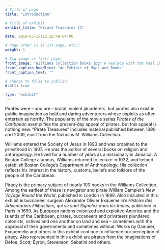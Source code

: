 ```yaml
---
# Title of page
title: "Introduction"

# Title of exhibit
exhibit_title: "Pirate Treasures II"

date: 2019-05-15T12:28:48-04:00

# Page order (1 is 1st page, etc.)
weight: 1 

# Big image on first page.
front_image: "Williams Collection books.jpg" # Replace with the real image
front_caption_headline: "An Exhibit of Maps and Books"
front_caption_text: ""

# Change to false to publish.
draft: true

type: "exhibit"
---
```


Pirates were – and are – brutal, violent plunderers, but pirates also exist in public imagination as bold and daring adventurers whose exploits as often entertain as horrify. The popularity of the movie series *Pirates of the Caribbean* exemplifies the present-day appeal of pirates, but this appeal is nothing new. “Pirate Treasures” includes material published between 1690 and 2009, most from the Nicholas M. Williams Collection.

Williams entered the Society of Jesus in 1893 and was ordained to the priesthood in 1907. He was the author of several books on religion and anthropology. He lived for a number of years as a missionary in Jamaica. A Boston College alumnus, Williams returned to lecture in 1932, and helped establish Boston College’s Department of Anthropology. His collection reflects his interest in the history, customs, beliefs and folklore of the people of the Caribbean. 

Piracy is the primary subject of nearly 100 books in the Williams Collection. Among the earliest of these is navigator and pirate William Dampier’s *New Voyage Round the World*, published in London in 1698. Also included in this exhibit is buccaneer surgeon Alexandre Olivier Exquemelin’s *Histoire des Adventuriers Filibustiers, qui se sont Signalez dans les Indies*, published in Paris in 1699. As European nations colonized and exploited America and the islands of the Caribbean, pirates, buccaneers and privateers plundered colonists, natives and one another on land and sea – sometimes with the approval of their governments and sometimes without. Works by Dampier, Exquemelin and others in this exhibit continue to influence our perception of piracy. Also represented in this exhibit are pirates from the imaginations of Defoe, Scott, Byron, Stevenson, Sabatini and others.